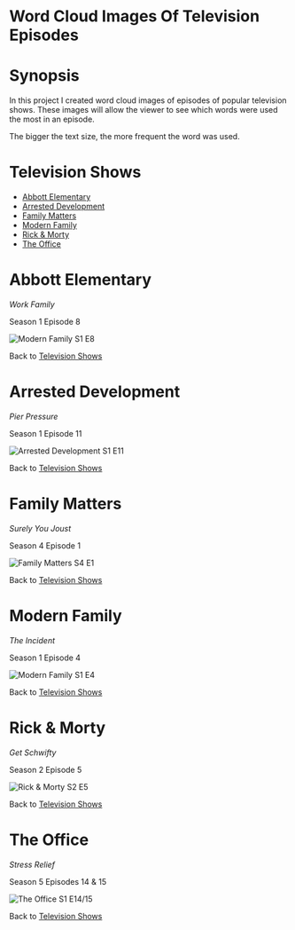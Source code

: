 # Word Cloud Images Of Television Episodes

# Synopsis

In this project I created word cloud images of episodes of popular television shows. These images will allow the viewer to see which words were used the most in an episode. 

The bigger the text size, the more frequent the word was used.

# Television Shows
* [Abbott Elementary](#Header)
* [Arrested Development](#Header)
* [Family Matters](#Header)
* [Modern Family](#Header)
* [Rick & Morty](#Header)
* [The Office](#Header)


# Abbott Elementary

*Work Family*

Season 1  Episode 8

![Modern Family S1 E8](https://github.com/LJRollerII/TV_Word_Cloud/blob/main/images/abbott_elementary.png)

Back to [Television Shows](#Header)

# Arrested Development

*Pier Pressure*

Season 1 Episode 11

![Arrested Development S1 E11](https://github.com/LJRollerII/TV_Word_Cloud/blob/main/images/arrested_development.png)

Back to [Television Shows](#Header)

# Family Matters

*Surely You Joust*

Season 4  Episode 1

![Family Matters S4 E1](https://github.com/LJRollerII/TV_Word_Cloud/blob/main/images/family_matters.png)

Back to [Television Shows](#Header)

# Modern Family

*The Incident*

Season 1 Episode 4

![Modern Family S1 E4](https://github.com/LJRollerII/TV_Word_Cloud/blob/main/images/modern_family.png)

Back to [Television Shows](#Header)

# Rick & Morty

*Get Schwifty*

Season 2 Episode 5

![Rick & Morty S2 E5](https://github.com/LJRollerII/TV_Word_Cloud/blob/main/images/rick_morty.png)

Back to [Television Shows](#Header)

# The Office

*Stress Relief*

Season 5 Episodes 14 & 15 

![The Office S1 E14/15](https://github.com/LJRollerII/TV_Word_Cloud/blob/main/images/the_office.png)

Back to [Television Shows](#Header)